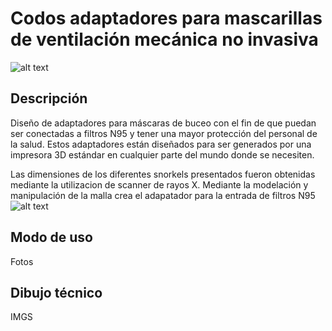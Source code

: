 # Codos adaptadores para mascarillas de ventilación mecánica no invasiva


![alt text](https://user-images.githubusercontent.com/66433884/83801627-76a40080-a677-11ea-8661-da71d856db8a.png)

## Descripción

Diseño de adaptadores para máscaras de buceo con el fin de que puedan ser conectadas a filtros N95 y tener una mayor protección del personal de la salud. Estos adaptadores están diseñados para ser generados por una impresora 3D estándar en cualquier parte del mundo donde se necesiten.

Las dimensiones de los diferentes snorkels presentados fueron obtenidas mediante la utilizacion de scanner de rayos X. Mediante la modelación y manipulación de la malla crea el adapatador para la entrada de filtros N95 ![alt text](https://user-images.githubusercontent.com/28406528/84446638-ef750080-ac13-11ea-83d6-88b0b00f9803.jpeg)

## Modo de uso

Fotos

## Dibujo técnico

IMGS
